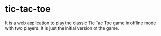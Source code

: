 # tic-tac-toe
It is a web application to play the classic Tic Tac Toe game in offline mode with two players. It is just the initial version of the game.
